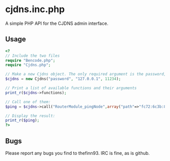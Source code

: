 cjdns.inc.php
=============
A simple PHP API for the CJDNS admin interface.

Usage
-------------
```php
<?
// Include the two files
require "Bencode.php";
require "Cjdns.php";

// Make a new Cjdns object. The only required argument is the password, but it also accepts the IP and the port
$cjdns = new Cjdns("password", "127.0.0.1", 11234);

// Print a list of available functions and their arguments
print_r($cjdns->functions);

// Call one of them:
$ping = $cjdns->call("RouterModule_pingNode",array("path"=>"fc72:6c3b:8c74:68a7:d8c3:b4e0:6cbd:9588")));

// Display the result:
print_r($ping);
?>
```

Bugs
-------------
Please report any bugs you find to thefinn93. IRC is fine, as is github.
